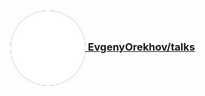 <h3>
    <a href="https://github.com/EvgenyOrekhov/talks">
        <img
            style="vertical-align: middle; background: #000; border-color: #000; border-radius: 50%;"
            src="img/github-icon.png"
            alt="GitHub mark"
        >
        EvgenyOrekhov/talks
    </a>
</h3>

